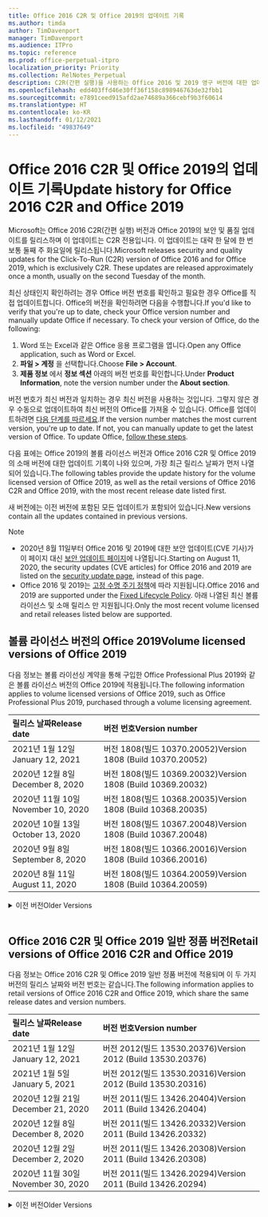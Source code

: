 ```yaml
---
title: Office 2016 C2R 및 Office 2019의 업데이트 기록
ms.author: timda
author: TimDavenport
manager: TimDavenport
ms.audience: ITPro
ms.topic: reference
ms.prod: office-perpetual-itpro
localization_priority: Priority
ms.collection: RelNotes_Perpetual
description: C2R(간편 실행)을 사용하는 Office 2016 및 2019 영구 버전에 대한 업데이트 기록을 IT 전문가에게 제공합니다.
ms.openlocfilehash: edd403ffd46e30ff36f158c898946763de32fbb1
ms.sourcegitcommit: e7891ceed915afd2ae74689a366cebf9b3f60614
ms.translationtype: HT
ms.contentlocale: ko-KR
ms.lasthandoff: 01/12/2021
ms.locfileid: "49837649"
---
```

# <a name="update-history-for-office-2016-c2r-and-office-2019"></a><span data-ttu-id="a4c24-103">Office 2016 C2R 및 Office 2019의 업데이트 기록</span><span class="sxs-lookup"><span data-stu-id="a4c24-103">Update history for Office 2016 C2R and Office 2019</span></span>

<span data-ttu-id="a4c24-p101">Microsoft는 Office 2016 C2R(간편 실행) 버전과 Office 2019의 보안 및 품질 업데이트를 릴리스하며 이 업데이트는 C2R 전용입니다. 이 업데이트는 대략 한 달에 한 번 보통 둘째 주 화요일에 릴리스됩니다.</span><span class="sxs-lookup"><span data-stu-id="a4c24-p101">Microsoft releases security and quality updates for the Click-To-Run (C2R) version of Office 2016 and for Office 2019, which is exclusively C2R. These updates are released approximately once a month, usually on the second Tuesday of the month.</span></span>

<span data-ttu-id="a4c24-p102">최신 상태인지 확인하려는 경우 Office 버전 번호를 확인하고 필요한 경우 Office를 직접 업데이트합니다. Office의 버전을 확인하려면 다음을 수행합니다.</span><span class="sxs-lookup"><span data-stu-id="a4c24-p102">If you'd like to verify that you're up to date, check your Office version number and manually update Office if necessary. To check your version of Office, do the following:</span></span>

  1.    <span data-ttu-id="a4c24-108">Word 또는 Excel과 같은 Office 응용 프로그램을 엽니다.</span><span class="sxs-lookup"><span data-stu-id="a4c24-108">Open any Office application, such as Word or Excel.</span></span>
  2.    <span data-ttu-id="a4c24-109">**파일 > 계정** 을 선택합니다.</span><span class="sxs-lookup"><span data-stu-id="a4c24-109">Choose **File > Account**.</span></span>
  3.    <span data-ttu-id="a4c24-110">**제품 정보** 에서 **정보 섹션** 아래의 버전 번호를 확인합니다.</span><span class="sxs-lookup"><span data-stu-id="a4c24-110">Under **Product Information**, note the version number under the **About section**.</span></span>

<span data-ttu-id="a4c24-p103">버전 번호가 최신 버전과 일치하는 경우 최신 버전을 사용하는 것입니다. 그렇지 않은 경우 수동으로 업데이트하여 최신 버전의 Office를 가져올 수 있습니다. Office를 업데이트하려면 [다음 단계를 따르세요](https://support.office.com/article/2ab296f3-7f03-43a2-8e50-46de917611c5).</span><span class="sxs-lookup"><span data-stu-id="a4c24-p103">If the version number matches the most current version, you're up to date. If not, you can manually update to get the latest version of Office. To update Office, [follow these steps](https://support.office.com/article/2ab296f3-7f03-43a2-8e50-46de917611c5).</span></span>


<span data-ttu-id="a4c24-114">다음 표에는 Office 2019의 볼륨 라이선스 버전과 Office 2016 C2R 및 Office 2019의 소매 버전에 대한 업데이트 기록이 나와 있으며, 가장 최근 릴리스 날짜가 먼저 나열되어 있습니다.</span><span class="sxs-lookup"><span data-stu-id="a4c24-114">The following tables provide the update history for the volume licensed version of Office 2019, as well as the retail versions of Office 2016 C2R and Office 2019, with the most recent release date listed first.</span></span>

<span data-ttu-id="a4c24-115">새 버전에는 이전 버전에 포함된 모든 업데이트가 포함되어 있습니다.</span><span class="sxs-lookup"><span data-stu-id="a4c24-115">New versions contain all the updates contained in previous versions.</span></span>


 > [!NOTE]
> - <span data-ttu-id="a4c24-116">2020년 8월 11일부터 Office 2016 및 2019에 대한 보안 업데이트(CVE 기사)가 이 페이지 대신 [ 보안 업데이트 페이지](https://docs.microsoft.com/officeupdates/microsoft365-apps-security-updates)에 나열됩니다.</span><span class="sxs-lookup"><span data-stu-id="a4c24-116">Starting on August 11, 2020, the security updates (CVE articles) for Office 2016 and 2019 are listed on the [security update page](https://docs.microsoft.com/officeupdates/microsoft365-apps-security-updates), instead of this page.</span></span> 
> - <span data-ttu-id="a4c24-117">Office 2016 및 2019는 [고정 수명 주기 정책](https://docs.microsoft.com/lifecycle/policies/fixed)에 따라 지원됩니다.</span><span class="sxs-lookup"><span data-stu-id="a4c24-117">Office 2016 and 2019 are supported under the [Fixed Lifecycle Policy](https://docs.microsoft.com/lifecycle/policies/fixed).</span></span> <span data-ttu-id="a4c24-118">아래 나열된 최신 볼륨 라이선스 및 소매 릴리스 만 지원됩니다.</span><span class="sxs-lookup"><span data-stu-id="a4c24-118">Only the most recent volume licensed and retail releases listed below are supported.</span></span>


## <a name="volume-licensed-versions-of-office-2019"></a><span data-ttu-id="a4c24-119">볼륨 라이선스 버전의 Office 2019</span><span class="sxs-lookup"><span data-stu-id="a4c24-119">Volume licensed versions of Office 2019</span></span>
<span data-ttu-id="a4c24-120">다음 정보는 볼륨 라이선싱 계약을 통해 구입한 Office Professional Plus 2019와 같은 볼륨 라이선스 버전의 Office 2019에 적용됩니다.</span><span class="sxs-lookup"><span data-stu-id="a4c24-120">The following information applies to volume licensed versions of Office 2019, such as Office Professional Plus 2019, purchased through a volume licensing agreement.</span></span>

[//]: # (VL 테이블 시작 제거 안 함)


|<span data-ttu-id="a4c24-122">**릴리스 날짜**</span><span class="sxs-lookup"><span data-stu-id="a4c24-122">**Release date**</span></span>|<span data-ttu-id="a4c24-123">**버전 번호**</span><span class="sxs-lookup"><span data-stu-id="a4c24-123">**Version number**</span></span>|
|:-----|:-----|
|<span data-ttu-id="a4c24-124">2021년 1월 12일</span><span class="sxs-lookup"><span data-stu-id="a4c24-124">January 12, 2021</span></span>|<span data-ttu-id="a4c24-125">버전 1808(빌드 10370.20052)</span><span class="sxs-lookup"><span data-stu-id="a4c24-125">Version 1808 (Build 10370.20052)</span></span>|
|<span data-ttu-id="a4c24-126">2020년 12월 8일</span><span class="sxs-lookup"><span data-stu-id="a4c24-126">December 8, 2020</span></span>|<span data-ttu-id="a4c24-127">버전 1808(빌드 10369.20032)</span><span class="sxs-lookup"><span data-stu-id="a4c24-127">Version 1808 (Build 10369.20032)</span></span>|
|<span data-ttu-id="a4c24-128">2020년 11월 10일</span><span class="sxs-lookup"><span data-stu-id="a4c24-128">November 10, 2020</span></span>|<span data-ttu-id="a4c24-129">버전 1808(빌드 10368.20035)</span><span class="sxs-lookup"><span data-stu-id="a4c24-129">Version 1808 (Build 10368.20035)</span></span>|
|<span data-ttu-id="a4c24-130">2020년 10월 13일</span><span class="sxs-lookup"><span data-stu-id="a4c24-130">October 13, 2020</span></span>|<span data-ttu-id="a4c24-131">버전 1808(빌드 10367.20048)</span><span class="sxs-lookup"><span data-stu-id="a4c24-131">Version 1808 (Build 10367.20048)</span></span>|
|<span data-ttu-id="a4c24-132">2020년 9월 8일</span><span class="sxs-lookup"><span data-stu-id="a4c24-132">September 8, 2020</span></span>|<span data-ttu-id="a4c24-133">버전 1808(빌드 10366.20016)</span><span class="sxs-lookup"><span data-stu-id="a4c24-133">Version 1808 (Build 10366.20016)</span></span>|
|<span data-ttu-id="a4c24-134">2020년 8월 11일</span><span class="sxs-lookup"><span data-stu-id="a4c24-134">August 11, 2020</span></span>|<span data-ttu-id="a4c24-135">버전 1808(빌드 10364.20059)</span><span class="sxs-lookup"><span data-stu-id="a4c24-135">Version 1808 (Build 10364.20059)</span></span>|


[//]: # (VL TABLE END를 제거하지 마십시오.)

<details>
<summary><span data-ttu-id="a4c24-137">이전 버전</span><span class="sxs-lookup"><span data-stu-id="a4c24-137">Older Versions</span></span></summary>
 

[//]: # (VL 오래된 테이블 시작)을(를) 제거하지 마십시오.


|<span data-ttu-id="a4c24-139">**릴리스 날짜**</span><span class="sxs-lookup"><span data-stu-id="a4c24-139">**Release date**</span></span>|<span data-ttu-id="a4c24-140">**버전 번호**</span><span class="sxs-lookup"><span data-stu-id="a4c24-140">**Version number**</span></span>|
|:-----|:-----|
|<span data-ttu-id="a4c24-141">2020년 7월 14일</span><span class="sxs-lookup"><span data-stu-id="a4c24-141">July 14, 2020</span></span>   |<span data-ttu-id="a4c24-142">버전 1808(빌드 10363.20015)</span><span class="sxs-lookup"><span data-stu-id="a4c24-142">Version 1808 (Build 10363.20015)</span></span>  |
|<span data-ttu-id="a4c24-143">2020년 6월 9일</span><span class="sxs-lookup"><span data-stu-id="a4c24-143">June 9, 2020</span></span>   |<span data-ttu-id="a4c24-144">버전 1808(빌드 10361.20002)</span><span class="sxs-lookup"><span data-stu-id="a4c24-144">Version 1808 (Build 10361.20002)</span></span>  |
|<span data-ttu-id="a4c24-145">2020년 5월 12일</span><span class="sxs-lookup"><span data-stu-id="a4c24-145">May 12, 2020</span></span>   |<span data-ttu-id="a4c24-146">버전 1808(빌드 10359.20023)</span><span class="sxs-lookup"><span data-stu-id="a4c24-146">Version 1808 (Build 10359.20023)</span></span>  |
|<span data-ttu-id="a4c24-147">2020년 4월 14일</span><span class="sxs-lookup"><span data-stu-id="a4c24-147">April 14, 2020</span></span>   |<span data-ttu-id="a4c24-148">버전 1808(빌드 10358.20061)</span><span class="sxs-lookup"><span data-stu-id="a4c24-148">Version 1808 (Build 10358.20061)</span></span>  |
|<span data-ttu-id="a4c24-149">2020년 3월 10일</span><span class="sxs-lookup"><span data-stu-id="a4c24-149">March 10, 2020</span></span>   |<span data-ttu-id="a4c24-150">버전 1808 (빌드 10357.20081)</span><span class="sxs-lookup"><span data-stu-id="a4c24-150">Version 1808 (Build 10357.20081)</span></span>  |
|<span data-ttu-id="a4c24-151">2020년 2월 11일</span><span class="sxs-lookup"><span data-stu-id="a4c24-151">February 11, 2020</span></span>   |<span data-ttu-id="a4c24-152">버전 1808 (빌드 10356.20006)</span><span class="sxs-lookup"><span data-stu-id="a4c24-152">Version 1808 (Build 10356.20006)</span></span>  |


[//]: # (VL 오래된 테이블 종료)를 제거하지 마십시오.

</details>


<br/>

## <a name="retail-versions-of-office-2016-c2r-and-office-2019"></a><span data-ttu-id="a4c24-154">Office 2016 C2R 및 Office 2019 일반 정품 버전</span><span class="sxs-lookup"><span data-stu-id="a4c24-154">Retail versions of Office 2016 C2R and Office 2019</span></span>
<span data-ttu-id="a4c24-155">다음 정보는 Office 2016 C2R 및 Office 2019 일반 정품 버전에 적용되며 이 두 가지 버전의 릴리스 날짜와 버전 번호는 같습니다.</span><span class="sxs-lookup"><span data-stu-id="a4c24-155">The following information applies to retail versions of Office 2016 C2R and Office 2019, which share the same release dates and version numbers.</span></span>

[//]: # (VL 테이블 시작 제거 안 함)


|<span data-ttu-id="a4c24-157">**릴리스 날짜**</span><span class="sxs-lookup"><span data-stu-id="a4c24-157">**Release date**</span></span>|<span data-ttu-id="a4c24-158">**버전 번호**</span><span class="sxs-lookup"><span data-stu-id="a4c24-158">**Version number**</span></span>|
|:-----|:-----|
|<span data-ttu-id="a4c24-159">2021년 1월 12일</span><span class="sxs-lookup"><span data-stu-id="a4c24-159">January 12, 2021</span></span>|<span data-ttu-id="a4c24-160">버전 2012(빌드 13530.20376)</span><span class="sxs-lookup"><span data-stu-id="a4c24-160">Version 2012 (Build 13530.20376)</span></span>|
|<span data-ttu-id="a4c24-161">2021년 1월 5일</span><span class="sxs-lookup"><span data-stu-id="a4c24-161">January 5, 2021</span></span>|<span data-ttu-id="a4c24-162">버전 2012(빌드 13530.20316)</span><span class="sxs-lookup"><span data-stu-id="a4c24-162">Version 2012 (Build 13530.20316)</span></span>|
|<span data-ttu-id="a4c24-163">2020년 12월 21일</span><span class="sxs-lookup"><span data-stu-id="a4c24-163">December 21, 2020</span></span>|<span data-ttu-id="a4c24-164">버전 2011(빌드 13426.20404)</span><span class="sxs-lookup"><span data-stu-id="a4c24-164">Version 2011 (Build 13426.20404)</span></span>|
|<span data-ttu-id="a4c24-165">2020년 12월 8일</span><span class="sxs-lookup"><span data-stu-id="a4c24-165">December 8, 2020</span></span>|<span data-ttu-id="a4c24-166">버전 2011(빌드 13426.20332)</span><span class="sxs-lookup"><span data-stu-id="a4c24-166">Version 2011 (Build 13426.20332)</span></span>|
|<span data-ttu-id="a4c24-167">2020년 12월 2일</span><span class="sxs-lookup"><span data-stu-id="a4c24-167">December 2, 2020</span></span>|<span data-ttu-id="a4c24-168">버전 2011(빌드 13426.20308)</span><span class="sxs-lookup"><span data-stu-id="a4c24-168">Version 2011 (Build 13426.20308)</span></span>|
|<span data-ttu-id="a4c24-169">2020년 11월 30일</span><span class="sxs-lookup"><span data-stu-id="a4c24-169">November 30, 2020</span></span>|<span data-ttu-id="a4c24-170">버전 2011(빌드 13426.20294)</span><span class="sxs-lookup"><span data-stu-id="a4c24-170">Version 2011 (Build 13426.20294)</span></span>|


[//]: # (VL 테이블 시작 제거 안 함)

<details>
<summary><span data-ttu-id="a4c24-172">이전 버전</span><span class="sxs-lookup"><span data-stu-id="a4c24-172">Older Versions</span></span></summary>
 

[//]: # (VL 테이블 시작 제거 안 함)


|<span data-ttu-id="a4c24-174">**릴리스 날짜**</span><span class="sxs-lookup"><span data-stu-id="a4c24-174">**Release date**</span></span>|<span data-ttu-id="a4c24-175">**버전 번호**</span><span class="sxs-lookup"><span data-stu-id="a4c24-175">**Version number**</span></span>|
|:-----|:-----|
|<span data-ttu-id="a4c24-176">2020년 11월 23일</span><span class="sxs-lookup"><span data-stu-id="a4c24-176">November 23, 2020</span></span>|<span data-ttu-id="a4c24-177">버전 2011(빌드 13426.20274)</span><span class="sxs-lookup"><span data-stu-id="a4c24-177">Version 2011 (Build 13426.20274)</span></span>|
|<span data-ttu-id="a4c24-178">2020년 11월 17일</span><span class="sxs-lookup"><span data-stu-id="a4c24-178">November 17, 2020</span></span>|<span data-ttu-id="a4c24-179">버전 2010(빌드 13328.20408)</span><span class="sxs-lookup"><span data-stu-id="a4c24-179">Version 2010 (Build 13328.20408)</span></span>|
|<span data-ttu-id="a4c24-180">2020년 11월 10일</span><span class="sxs-lookup"><span data-stu-id="a4c24-180">November 10, 2020</span></span>|<span data-ttu-id="a4c24-181">버전 2010(빌드 13328.20356)</span><span class="sxs-lookup"><span data-stu-id="a4c24-181">Version 2010 (Build 13328.20356)</span></span>|
|<span data-ttu-id="a4c24-182">2020년 10월 27일</span><span class="sxs-lookup"><span data-stu-id="a4c24-182">October 27, 2020</span></span>|<span data-ttu-id="a4c24-183">버전 2010(빌드 13328.20292)</span><span class="sxs-lookup"><span data-stu-id="a4c24-183">Version 2010 (Build 13328.20292)</span></span>|
|<span data-ttu-id="a4c24-184">2020년 10월 21일</span><span class="sxs-lookup"><span data-stu-id="a4c24-184">October 21, 2020</span></span>|<span data-ttu-id="a4c24-185">버전 2009(빌드 13231.20418)</span><span class="sxs-lookup"><span data-stu-id="a4c24-185">Version 2009 (Build 13231.20418)</span></span>|
|<span data-ttu-id="a4c24-186">2020년 10월 13일</span><span class="sxs-lookup"><span data-stu-id="a4c24-186">October 13, 2020</span></span>|<span data-ttu-id="a4c24-187">버전 2009(빌드 13231.20390)</span><span class="sxs-lookup"><span data-stu-id="a4c24-187">Version 2009 (Build 13231.20390)</span></span>|
|<span data-ttu-id="a4c24-188">2020년 10월 8일</span><span class="sxs-lookup"><span data-stu-id="a4c24-188">October 8, 2020</span></span>|<span data-ttu-id="a4c24-189">버전 2009(빌드 13231.20368)</span><span class="sxs-lookup"><span data-stu-id="a4c24-189">Version 2009 (Build 13231.20368)</span></span>|
|<span data-ttu-id="a4c24-190">2020년 9월 28일</span><span class="sxs-lookup"><span data-stu-id="a4c24-190">September 28, 2020</span></span>|<span data-ttu-id="a4c24-191">버전 2009(빌드 13231.20262)</span><span class="sxs-lookup"><span data-stu-id="a4c24-191">Version 2009 (Build 13231.20262)</span></span>|
|<span data-ttu-id="a4c24-192">2020년 9월 22일</span><span class="sxs-lookup"><span data-stu-id="a4c24-192">September 22, 2020</span></span>|<span data-ttu-id="a4c24-193">버전 2008(빌드 13127.20508)</span><span class="sxs-lookup"><span data-stu-id="a4c24-193">Version 2008 (Build 13127.20508)</span></span>|
|<span data-ttu-id="a4c24-194">2020년 9월 9일</span><span class="sxs-lookup"><span data-stu-id="a4c24-194">September 9, 2020</span></span>|<span data-ttu-id="a4c24-195">버전 2008(빌드 13127.20408)</span><span class="sxs-lookup"><span data-stu-id="a4c24-195">Version 2008 (Build 13127.20408)</span></span>|
|<span data-ttu-id="a4c24-196">2020년 8월 31일</span><span class="sxs-lookup"><span data-stu-id="a4c24-196">August 31, 2020</span></span>|<span data-ttu-id="a4c24-197">버전 2008(빌드 13127.20296)</span><span class="sxs-lookup"><span data-stu-id="a4c24-197">Version 2008 (Build 13127.20296)</span></span>|
|<span data-ttu-id="a4c24-198">2020년 8월 25일</span><span class="sxs-lookup"><span data-stu-id="a4c24-198">August 25, 2020</span></span>|<span data-ttu-id="a4c24-199">버전 2007(빌드 13029.20460)</span><span class="sxs-lookup"><span data-stu-id="a4c24-199">Version 2007 (Build 13029.20460)</span></span>|
|<span data-ttu-id="a4c24-200">2020년 8월 11일</span><span class="sxs-lookup"><span data-stu-id="a4c24-200">August 11, 2020</span></span>|<span data-ttu-id="a4c24-201">버전 2007(빌드 13029.20344)</span><span class="sxs-lookup"><span data-stu-id="a4c24-201">Version 2007 (Build 13029.20344)</span></span>|
|<span data-ttu-id="a4c24-202">2020년 7월 30일</span><span class="sxs-lookup"><span data-stu-id="a4c24-202">July 30, 2020</span></span>|<span data-ttu-id="a4c24-203">버전 2007(빌드 13029.20308)</span><span class="sxs-lookup"><span data-stu-id="a4c24-203">Version 2007 (Build 13029.20308)</span></span>  |
|<span data-ttu-id="a4c24-204">2020년 7월 28일</span><span class="sxs-lookup"><span data-stu-id="a4c24-204">July 28, 2020</span></span>|<span data-ttu-id="a4c24-205">버전 2006(빌드 13001.20498)</span><span class="sxs-lookup"><span data-stu-id="a4c24-205">Version 2006 (Build 13001.20498)</span></span>  |
|<span data-ttu-id="a4c24-206">2020년 7월 14일</span><span class="sxs-lookup"><span data-stu-id="a4c24-206">July 14, 2020</span></span>|<span data-ttu-id="a4c24-207">버전 2006(빌드 13001.20384)</span><span class="sxs-lookup"><span data-stu-id="a4c24-207">Version 2006 (Build 13001.20384)</span></span>  |
|<span data-ttu-id="a4c24-208">2020년 6월 30일</span><span class="sxs-lookup"><span data-stu-id="a4c24-208">June 30, 2020</span></span>|<span data-ttu-id="a4c24-209">버전 2006(빌드 13001.20266)</span><span class="sxs-lookup"><span data-stu-id="a4c24-209">Version 2006 (Build 13001.20266)</span></span>  |
|<span data-ttu-id="a4c24-210">2020년 6월 24일</span><span class="sxs-lookup"><span data-stu-id="a4c24-210">June 24, 2020</span></span>|<span data-ttu-id="a4c24-211">버전 2005(빌드 12827.20470)</span><span class="sxs-lookup"><span data-stu-id="a4c24-211">Version 2005 (Build 12827.20470)</span></span>  |
|<span data-ttu-id="a4c24-212">2020년 6월 9일</span><span class="sxs-lookup"><span data-stu-id="a4c24-212">June 9, 2020</span></span>|<span data-ttu-id="a4c24-213">버전 2005(빌드 12827.20336)</span><span class="sxs-lookup"><span data-stu-id="a4c24-213">Version 2005 (Build 12827.20336)</span></span>  |
|<span data-ttu-id="a4c24-214">2020년 6월 2일</span><span class="sxs-lookup"><span data-stu-id="a4c24-214">June 2, 2020</span></span>|<span data-ttu-id="a4c24-215">버전 2005(빌드 12827.20268)</span><span class="sxs-lookup"><span data-stu-id="a4c24-215">Version 2005 (Build 12827.20268)</span></span>  |
|<span data-ttu-id="a4c24-216">2020년 5월 21일</span><span class="sxs-lookup"><span data-stu-id="a4c24-216">May 21, 2020</span></span>|<span data-ttu-id="a4c24-217">버전 2004(빌드 12730.20352)</span><span class="sxs-lookup"><span data-stu-id="a4c24-217">Version 2004 (Build 12730.20352)</span></span>  |
|<span data-ttu-id="a4c24-218">2020년 5월 12일</span><span class="sxs-lookup"><span data-stu-id="a4c24-218">May 12, 2020</span></span>|<span data-ttu-id="a4c24-219">버전 2004(버전 12730.20270)</span><span class="sxs-lookup"><span data-stu-id="a4c24-219">Version 2004 (Build 12730.20270)</span></span>  |
|<span data-ttu-id="a4c24-220">2020년 5월 4일</span><span class="sxs-lookup"><span data-stu-id="a4c24-220">May 4, 2020</span></span>|<span data-ttu-id="a4c24-221">버전 2004(빌드 12730.20250)</span><span class="sxs-lookup"><span data-stu-id="a4c24-221">Version 2004 (Build 12730.20250)</span></span>  |
|<span data-ttu-id="a4c24-222">2020년 4월 29일</span><span class="sxs-lookup"><span data-stu-id="a4c24-222">April 29, 2020</span></span>|<span data-ttu-id="a4c24-223">버전 2004(빌드 12730.20236)</span><span class="sxs-lookup"><span data-stu-id="a4c24-223">Version 2004 (Build 12730.20236)</span></span>  |
|<span data-ttu-id="a4c24-224">2020년 4월 15일</span><span class="sxs-lookup"><span data-stu-id="a4c24-224">April 15, 2020</span></span>|<span data-ttu-id="a4c24-225">버전 2003(빌드 12624.20466)</span><span class="sxs-lookup"><span data-stu-id="a4c24-225">Version 2003 (Build 12624.20466)</span></span>  |
|<span data-ttu-id="a4c24-226">2020년 4월 14일</span><span class="sxs-lookup"><span data-stu-id="a4c24-226">April 14, 2020</span></span>|<span data-ttu-id="a4c24-227">버전 2003(빌드 12624.20442)</span><span class="sxs-lookup"><span data-stu-id="a4c24-227">Version 2003 (Build 12624.20442)</span></span>  |
|<span data-ttu-id="a4c24-228">2020년 3월 31일</span><span class="sxs-lookup"><span data-stu-id="a4c24-228">March 31, 2020</span></span>|<span data-ttu-id="a4c24-229">버전 2003(빌드 12624.20382)</span><span class="sxs-lookup"><span data-stu-id="a4c24-229">Version 2003 (Build 12624.20382)</span></span>  |
|<span data-ttu-id="a4c24-230">2020년 3월 25일</span><span class="sxs-lookup"><span data-stu-id="a4c24-230">March 25, 2020</span></span>|<span data-ttu-id="a4c24-231">버전 2003 (빌드 12624.20320)</span><span class="sxs-lookup"><span data-stu-id="a4c24-231">Version 2003 (Build 12624.20320)</span></span>  |
|<span data-ttu-id="a4c24-232">2020년 3월 10일</span><span class="sxs-lookup"><span data-stu-id="a4c24-232">March 10, 2020</span></span>|<span data-ttu-id="a4c24-233">버전 2002 (빌드 12527.20278)</span><span class="sxs-lookup"><span data-stu-id="a4c24-233">Version 2002 (Build 12527.20278)</span></span>  |
|<span data-ttu-id="a4c24-234">2020년 3월 1일</span><span class="sxs-lookup"><span data-stu-id="a4c24-234">March 1, 2020</span></span>   |<span data-ttu-id="a4c24-235">버전 2002 (빌드 12527.20242)</span><span class="sxs-lookup"><span data-stu-id="a4c24-235">Version 2002 (Build 12527.20242)</span></span>  |


[//]: # (VL 테이블 종료제거 안 함)


</details>






